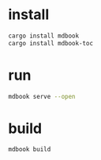 # install
```sh
cargo install mdbook
cargo install mdbook-toc
```

# run
```sh
mdbook serve --open
```

# build
```sh
mdbook build
```
